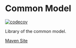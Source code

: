 # Common Model

[![codecov](https://codecov.io/gh/bremersee/common-model/branch/1.1.develop/graph/badge.svg)](https://codecov.io/gh/bremersee/common-model)

Library of the common model.

[Maven Site](https://nexus.bremersee.org/repository/maven-sites/common-model/1.1.12-SNAPSHOT/index.html)

